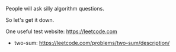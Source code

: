 People will ask silly algorithm questions.

So let's get it down.

One useful test website: https://leetcode.com

- two-sum: https://leetcode.com/problems/two-sum/description/
